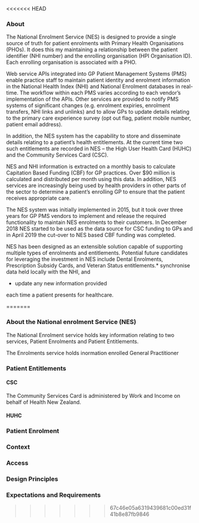 

<<<<<<< HEAD
### About

The National Enrolment Service (NES) is designed to provide a single source of truth for patient enrolments with Primary Health Organisations (PHOs).  It does this my maintaining a relationship between the patient identifier (NHI number) and the enrolling organisation (HPI Organisation ID).  Each enrolling organisation is associated with a PHO.

Web service APIs integrated into GP Patient Management Systems (PMS) enable practice staff to maintain patient identity and enrolment information in the National Health Index (NHI) and National Enrolment databases in real-time.  The workflow within each PMS varies according to each vendor’s implementation of the APIs.  Other services are provided to notify PMS systems of significant changes (e.g. enrolment expiries, enrolment transfers, NHI links and unlinks) and to allow GPs to update details relating to the primary care experience survey (opt out flag, patient mobile number, patient email address).

In addition, the NES system has the capability to store and disseminate details relating to a patient’s health entitlements.  At the current time two such entitlements are recorded in NES – the High User Health Card (HUHC) and the Community Services Card (CSC).

NES and NHI information is extracted on a monthly basis to calculate Capitation Based Funding (CBF) for GP practices.  Over $90 million is calculated and distributed per month using this data.  In addition, NES services are increasingly being used by health providers in other parts of the sector to determine a patient’s enrolling GP to ensure that the patient receives appropriate care.

The NES system was initially implemented in 2015, but it took over three years for GP PMS vendors to implement and release the required functionality to maintain NES enrolments to their customers.  In December 2018 NES started to be used as the data source for CSC funding to GPs and in April 2019 the cut-over to NES based CBF funding was completed.

NES has been designed as an extensible solution capable of supporting multiple types of enrolments and entitlements.  Potential future candidates for leveraging the investment in NES include Dental Enrolments, Prescription Subsidy Cards, and Veteran Status entitlements.* synchronise data held locally with the NHI, and 
* update any new information provided

each time a patient presents for healthcare. 



=======
### About the National enrolment Service (NES)

The National Enrolment service holds key information relating to two services, Patient Enrolments and Patient Entitlements.

The Enrolments service holds inormation enrolled General Practitioner 

### Patient Entitlements


#### CSC

The Community Services Card is administered by Work and Income on behalf of Health New Zealand.


#### HUHC


### Patient Enrolment


### Context


### Access


### Design Principles


### Expectations and Requirements

>>>>>>> 67c46e05a6319439681c00ed31f41b8e87fb9846
